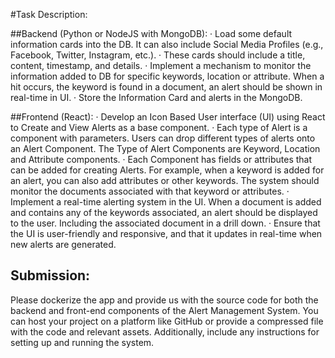 #Task Description:

##Backend (Python or NodeJS with MongoDB):
· Load some default information cards into the DB. It can also include Social Media Profiles (e.g., Facebook, Twitter, Instagram, etc.).
· These cards should include a title, content, timestamp, and details.
· Implement a mechanism to monitor the information added to DB for specific keywords, location or attribute. When a hit occurs, the keyword is found in a document, an alert should be shown in real-time in UI.
· Store the Information Card and alerts in the MongoDB.

##Frontend (React):
· Develop an Icon Based User interface (UI) using React to Create and View Alerts as a base component.
· Each type of Alert is a component with parameters. Users can drop different types of alerts onto an Alert Component. The Type of Alert Components are Keyword, Location and Attribute components.
· Each Component has fields or attributes that can be added for creating Alerts. For example, when a keyword is added for an alert, you can also add attributes or other keywords. The system should monitor the documents associated with that keyword or attributes.
· Implement a real-time alerting system in the UI. When a document is added and contains any of the keywords associated, an alert should be displayed to the user. Including the associated document in a drill down.
· Ensure that the UI is user-friendly and responsive, and that it updates in real-time when new alerts are generated.

## Submission:

Please dockerize the app and provide us with the source code for both the backend and front-end components of the Alert Management System. You can host your project on a platform like GitHub or provide a compressed file with the code and relevant assets. Additionally, include any instructions for setting up and running the system.
